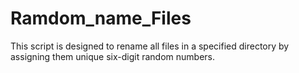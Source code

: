 # Ramdom_name_Files
This script is designed to rename all files in a specified directory by assigning them unique six-digit random numbers.
